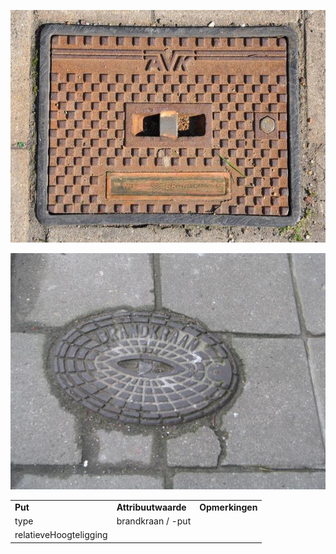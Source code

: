 ![](media/7c3849f36d2848c413ed686ee59cccaae63e4d15.jpg)

![](media/1b1800dcacfaf1b011ec27079936764e16177141.jpg)

|                        |                     |                 |
|------------------------|---------------------|-----------------|
| **Put**                | **Attribuutwaarde** | **Opmerkingen** |
| type                   | brandkraan / -put   |                 |
| relatieveHoogteligging |                     |                 |

